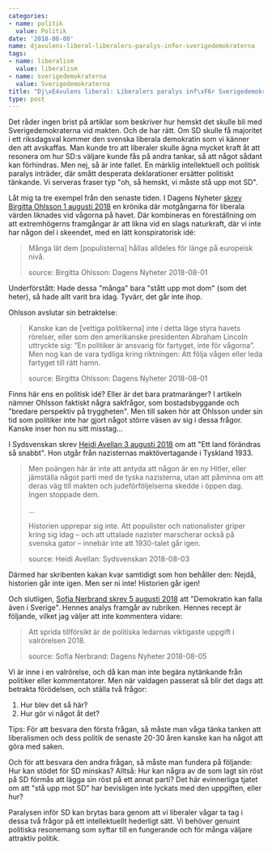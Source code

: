 ```yaml
---
categories:
- name: politik
  value: Politik
date: '2018-08-08'
name: djavulens-liberal-liberalers-paralys-infor-sverigedemokraterna
tags:
- name: liberalism
  value: liberalism
- name: sverigedemokraterna
  value: Sverigedemokraterna
title: "Dj\xE4vulens liberal: Liberalers paralys inf\xF6r Sverigedemokraterna"
type: post
---
```

Det råder ingen brist på artiklar som beskriver hur hemskt det skulle bli med Sverigedemokraterna vid makten. Och de har rätt. Om SD skulle få majoritet i ett riksdagsval kommer den svenska liberala demokratin som vi känner den att avskaffas. Man kunde tro att liberaler skulle ägna mycket kraft åt att resonera om hur SD:s väljare kunde fås på andra tankar, så att något sådant kan förhindras. Men nej, så är inte fallet. En märklig intellektuell och politisk paralys inträder, där smått desperata deklarationer ersätter politiskt tänkande. Vi serveras fraser typ "oh, så hemskt, vi måste stå upp mot SD". 

Låt mig ta tre exempel från den senaste tiden. I Dagens Nyheter [skrev Birgitta Ohlsson 1 augusti 2018](https://www.dn.se/ledare/kolumner/framlingsfientliga-antidemokrater-har-flyt-da-galler-det-att-halla-kursen/) en krönika där motgångarna för liberala värden liknades vid vågorna på havet. Där kombineras en föreställning om att extremhögerns framgångar är att likna vid en slags naturkraft, där vi inte har någon del i skeendet, med en lätt konspiratorisk idé:

> Många lät dem [populisterna] hållas alldeles för länge på europeisk nivå.
>
> source: Birgitta Ohlsson: Dagens Nyheter 2018-08-01

Underförstått: Hade dessa "många" bara "stått upp mot dom" (som det heter), så hade allt varit bra idag. Tyvärr, det går inte ihop.

Ohlsson avslutar sin betraktelse:

> Kanske kan de [vettiga politikerna] inte i detta läge styra havets rörelser, eller som den amerikanske presidenten Abraham Lincoln uttryckte sig: ”En politiker är ansvarig för fartyget, inte för vågorna”. Men nog kan de vara tydliga kring riktningen: Att följa vågen eller leda fartyget till rätt hamn.
>
> source: Birgitta Ohlsson: Dagens Nyheter 2018-08-01

Finns här ens en politisk idé? Eller är det bara pratmaränger? I artikeln nämner Ohlsson faktiskt några sakfrågor, som bostadsbyggande och "bredare perspektiv på tryggheten". Men till saken hör att Ohlsson under sin tid som politiker inte har gjort något större väsen av sig i dessa frågor. Kanske inser hon nu sitt misstag...

I Sydsvenskan skrev [Heidi Avellan 3 augusti 2018](https://www.sydsvenskan.se/2018-08-03/ett-land-forandras-sa-snabbt) om att "Ett land förändras så snabbt". Hon utgår från nazisternas maktövertagande i Tyskland 1933.

> Men poängen här är inte att antyda att någon är en ny Hitler, eller jämställa något parti med de tyska nazisterna, utan att påminna om att deras väg till makten och judeförföljelserna skedde i öppen dag. Ingen stoppade dem.
>
> ...
>
> Historien upprepar sig inte. Att populister och nationalister griper kring sig idag – och att uttalade nazister marscherar också på svenska gator – innebär inte att 1930-talet går igen.
>
> source: Heidi Avellan: Sydsvenskan 2018-08-03

Därmed har skribenten kakan kvar samtidigt som hon behåller den: Nejdå, historien går inte igen. Men ser ni inte! Historien går igen!

Och slutligen, [Sofia Nerbrand skrev 5 augusti 2018](https://www.dn.se/ledare/signerat/sofia-nerbrand-demokratin-kan-falla-aven-i-sverige/) att "Demokratin kan falla även i Sverige". Hennes analys framgår av rubriken. Hennes recept är följande, vilket jag väljer att inte kommentera vidare:

> Att sprida tillförsikt är de politiska ledarnas viktigaste uppgift i valrörelsen 2018.
>
> source: Sofia Nerbrand: Dagens Nyheter 2018-08-05

Vi är inne i en valrörelse, och då kan man inte begära nytänkande från politiker eller kommentatorer. Men när valdagen passerat så blir det dags att betrakta förödelsen, och ställa två frågor:

1. Hur blev det så här?
2. Hur gör vi något åt det?

Tips: För att besvara den första frågan, så måste man våga tänka tanken att liberalismen och dess politik de senaste 20-30 åren kanske kan ha något att göra med saken.

Och för att besvara den andra frågan, så måste man fundera på följande: Hur kan stödet för SD minskas? Alltså: Hur kan några av de som lagt sin röst på SD förmås att lägga sin röst på ett annat parti? Det här evinnerliga tjatet om att "stå upp mot SD" har bevisligen inte lyckats med den uppgiften, eller hur?

Paralysen inför SD kan brytas bara genom att vi liberaler vågar ta tag i dessa två frågor på ett intellektuellt hederligt sätt. Vi behöver genuint politiska resonemang som syftar till en fungerande och för många väljare attraktiv politik.

